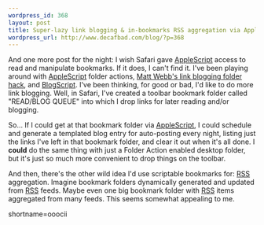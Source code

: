 ```yaml
--- 
wordpress_id: 368
layout: post
title: Super-lazy link blogging & in-bookmarks RSS aggregation via AppleScript?
wordpress_url: http://www.decafbad.com/blog/?p=368
---
```

<p>And one more post for the night:  I wish Safari gave <a href="http://www.decafbad.com/twiki/bin/view/Main/AppleScript">AppleScript</a> access to read and manipulate bookmarks.  If it does, I can't find it.  I've been playing around with <a href="http://www.decafbad.com/twiki/bin/view/Main/AppleScript">AppleScript</a> folder actions, <a href="http://interconnected.org/notes/2003/01/Lazy_MacOSX_Weblogging_1.shtml" target="_top">Matt Webb's link blogging folder hack</a>, and <a href="http://www.webentourage.com/blogscript.php" target="_top">BlogScript</a>.  I've been thinking, for good or bad, I'd like to do more link blogging.  Well, in Safari, I've created a toolbar bookmark folder called "READ/BLOG QUEUE" into which I drop links for later reading and/or blogging.</p>
<p>So...  If I could get at that bookmark folder via <a href="http://www.decafbad.com/twiki/bin/view/Main/AppleScript">AppleScript</a>, I could schedule and generate a templated blog entry for auto-posting every night, listing just the links I've left in that bookmark folder, and clear it out when it's all done.  I <strong>could</strong> do the same thing with just a Folder Action enabled desktop folder, but it's just so much more convenient to drop things on the toolbar.</p>
<p>And then, there's the other wild idea I'd use scriptable bookmarks for:  <a href="http://www.decafbad.com/twiki/bin/view/Main/RSS">RSS</a> aggregation.  Imagine bookmark folders dynamically generated and updated from <a href="http://www.decafbad.com/twiki/bin/view/Main/RSS">RSS</a> feeds.  Maybe even one big bookmark folder with <a href="http://www.decafbad.com/twiki/bin/view/Main/RSS">RSS</a> items aggregated from many feeds.  This seems somewhat appealing to me.</p>
<!--more-->
shortname=ooocii
